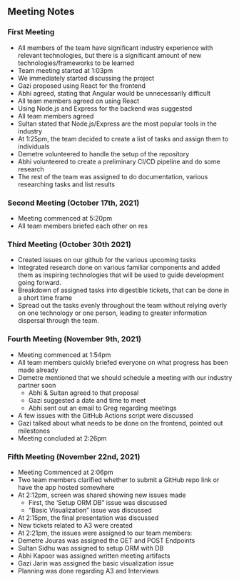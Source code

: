 ## Meeting Notes

### First Meeting

- All members of the team have significant industry experience with relevant technologies, but there is a significant amount of new technologies/frameworks to be learned
- Team meeting started at 1:03pm
- We immediately started discussing the project
- Gazi proposed using React for the frontend
- Abhi agreed, stating that Angular would be unnecessarily difficult
- All team members agreed on using React
- Using Node.js and Express for the backend was suggested
- All team members agreed
- Sultan stated that Node.js/Express are the most popular tools in the industry
- At 1:25pm, the team decided to create a list of tasks and assign them to individuals
- Demetre volunteered to handle the setup of the repository
- Abhi volunteered to create a preliminary CI/CD pipeline and do some research
- The rest of the team was assigned to do documentation, various researching tasks and list results

### Second Meeting (October 17th, 2021)

- Meeting commenced at 5:20pm 
- All team members briefed each other on res 


### Third Meeting (October 30th 2021)

- Created issues on our github for the various upcoming tasks
- Integrated research done on various familiar components and added them as inspiring technologies that will be used to guide development going forward.
- Breakdown of assigned tasks into digestible tickets, that can be done in a short time frame
- Spread out the tasks evenly throughout the team without relying overly on one technology or one person, leading to greater information dispersal through the team.

### Fourth Meeting (November 9th, 2021) 

- Meeting commenced at 1:54pm 
- All team members quickly briefed everyone on what progress has been made already 
- Demetre mentioned that we should schedule a meeting with our industry partner soon 
  - Abhi & Sultan agreed to that proposal 
  - Gazi suggested a date and time to meet 
  - Abhi sent out an email to Greg regarding meetings 
- A few issues with the GitHub Actions script were discussed 
- Gazi talked about what needs to be done on the frontend, pointed out milestones 
- Meeting concluded at 2:26pm 

### Fifth Meeting (November 22nd, 2021) 

- Meeting Commenced at 2:06pm 
- Two team members clarified whether to submit a GitHub repo link or have the app hosted somewhere 
- At 2:12pm, screen was shared showing new issues made 
  - First, the ‘Setup ORM DB” issue was discussed 
  - “Basic Visualization” issue was discussed 
- At 2:15pm, the final presentation was discussed 
- New tickets related to A3 were created 
- At 2:21pm, the issues were assigned to our team members: 
 - Demetre Jouras was assigned the GET and POST Endpoints 
 - Sultan Sidhu was assigned to setup ORM with DB 
 - Abhi Kapoor was assigned written meeting artifacts  
 - Gazi Jarin was assigned the basic visualization issue 
- Planning was done regarding A3 and Interviews 